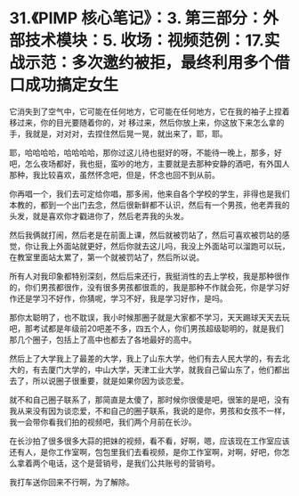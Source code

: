 # 31.《PIMP 核心笔记》：3. 第三部分：外部技术模块：5. 收场：视频范例：17.实战示范：多次邀约被拒，最终利用多个借口成功搞定女生

它消失到了空气中，它可能在任何地方，它可能在任何地方，它在我的袖子上捏着移过来，你的目光要随着你的，对 移过来，然后你放上来，你这放下来怎么拿的手，我就是，对对对，去捏住然后晃一晃，就出来了，耶，耶。

耶，哈哈哈哈，哈哈哈哈，那你过这儿待也挺好的呀，不能待一晚上，那多，好吧，怎么夜场都好，我也挺，蛮吵的地方，主要就是去那种安静的酒吧，有外国人那种，我比较喜欢，虽然怀念吧，但是，怀念也回不到从前。

你再唱一个，我们去可定给你唱，那多闹，他来自各个学校的学生，非得也是我们本教的，都到一个出门去念，然后很新鲜都不认识，然后有一个男孩，他老弄我的头发，就是喜欢你才戳进你了，然后老弄我的头发。

然后我俩就打闹，然后老是在前面上课，然后就被罚站了，然后可喜欢被罚站的感觉，你让我上外面站就更好，然后你就去这儿吗，我没上外面站可以溜跑可以玩，在教室里面站太累了，第一个就被罚站了，然后所以说。

所有人对我印象都特别深刻，然后后来还行，我挺消性的去上学校，我是那种很作的，你们男孩都很作，没有很多男孩都很乖的，我是那种不作就会死，你是学习好作还是学习不好作，你猜呢，学习不好，我是学习好作，是吗。

那你太聪明了，也不耽误，我小时候那圈子就是大家都不学习，天天踢球天天去玩吧，那考试都是年级前20吧差不多，四五个人，你们男孩超级聪明的，就是我们那几个圈子，包括上了高中也都去了各地最好的高中。

然后上了大学我上了最差的大学，我上了山东大学，他们有去人民大学的，有去北大的，有去厦门大学的，中山大学，天津工业大学，就我自己留山东了，他们都出去了，所以说圈子很重要，就是如果你因为谈恋爱。

就不和自己圈子联系了，那简直是太傻了，那时候你很傻是吧，很笨的是吧，没有我从来没有因为谈恋爱，不和自己的圈子联系，我说的是你，男孩和女孩不一样，我一会带你看我们拍的视频吧，我们两个月前在长沙。

在长沙拍了很多很多大蒜的把妹的视频，看不看，好啊，嗯，应该现在工作室应该还有人，是你工作室啊，包包里我们去看视频，是你工作室啊，对啊，好吧，你怎么拿着两个电话，这个是营销号，是我们公共账号的营销号。

我打车送你回来不行啊，为了解除。